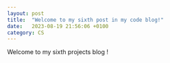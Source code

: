 ```yaml
---
layout: post
title:  "Welcome to my sixth post in my code blog!"
date:   2023-08-19 21:56:06 +0100
category: CS
---
```


Welcome to my sixth projects blog !